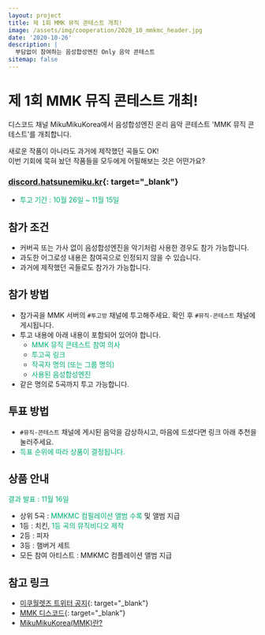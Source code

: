 ```yaml
---
layout: project
title: 제 1회 MMK 뮤직 콘테스트 개최!
image: /assets/img/cooperation/2020_10_mmkmc_header.jpg
date: '2020-10-26'
description: |
  부담없이 참여하는 음성합성엔진 Only 음악 콘테스트
sitemap: false
---
```



# 제 1회 MMK 뮤직 콘테스트 개최!

디스코드 채널 MikuMikuKorea에서 음성합성엔진 온리 음악 콘테스트 'MMK 뮤직 콘테스트'를 개최합니다.

새로운 작품이 아니라도 과거에 제작했던 곡들도 OK!  
이번 기회에 묵혀 놨던 작품들을 모두에게 어필해보는 것은 어떤가요?

### [discord.hatsunemiku.kr](https://discord.hatsunemiku.kr){: target="_blank"}
* <span style="color: #00AF75;">투고 기간 : 10월 26일 ~ 11월 15일</span>

## 참가 조건
- 커버곡 또는 가사 없이 음성합성엔진을 악기처럼 사용한 경우도 참가 가능합니다.
- 과도한 어그로성 내용은 참여곡으로 인정되지 않을 수 있습니다.
- 과거에 제작했던 곡들로도 참가가 가능합니다.

## 참가 방법
- 참가곡을 MMK 서버의 `#투고방` 채널에 투고해주세요. 확인 후 `#뮤직-콘테스트` 채널에 게시됩니다.
- 투고 내용에 아래 내용이 포함되어 있어야 합니다.
  - <span style="color: #00AF75;">MMK 뮤직 콘테스트 참여 의사</span>
  - <span style="color: #00AF75;">투고곡 링크</span>
  - <span style="color: #00AF75;">작곡자 명의 (또는 그룹 명의)</span>
  - <span style="color: #00AF75;">사용된 음성합성엔진</span>
- 같은 명의로 5곡까지 투고 가능합니다.

## 투표 방법
- `#뮤직-콘테스트` 채널에 게시된 음악을 감상하시고, 마음에 드셨다면 링크 아래 추천을 눌러주세요.
- <span style="color: #00AF75;">득표 순위에 따라 상품이 결정됩니다.</span>

## 상품 안내
<span style="color: #00AF75;">결과 발표 : 11월 16일</span>

- 상위 5곡 : <span style="color: #00AF75;">MMKMC 컴필레이션 앨범 수록</span> 및 앨범 지급
- 1등 : 치킨, <span style="color: #00AF75;">1등 곡의 뮤직비디오 제작</span>
- 2등 : 피자
- 3등 : 햄버거 세트
- 모든 참여 아티스트 : MMKMC 컴플레이션 앨범 지급


## 참고 링크
- [미쿠월렛즈 트위터 공지](https://twitter.com/MikuWallets/status/1320715828967342080){: target="_blank"}
- [MMK 디스코드](https://discord.hatsunemiku.kr){: target="_blank"}
- [MikuMikuKorea(MMK)란?](/projects/discord-mikumikukorea)